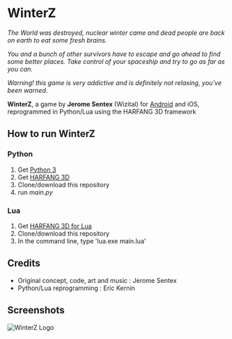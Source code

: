 # WinterZ

*The World was destroyed, nuclear winter came and dead people are back on earth to eat some fresh brains.*

*You and a bunch of other survivors have to escape and go ahead to find some better places.
Take control of your spaceship and try to go as far as you can.*

*Warning! this game is very addictive and is definitely not relaxing, you've been warned.*

**WinterZ**, a game by **Jerome Sentex** (Wizital) for [Android](https://play.google.com/store/apps/details?id=net.textoo.winterz) and iOS, reprogrammed in Python/Lua using the HARFANG 3D framework



## How to run WinterZ

### Python
1. Get [Python 3](https://www.python.org/downloads/)
1. Get [HARFANG 3D](https://www.harfang3d.com/doc/1.0.0/man.Installation.html)
1. Clone/download this repository
1. run *main.py*

### Lua
1. Get [HARFANG 3D for Lua](https://www.harfang3d.com/doc/1.0.0/man.Installation.html)
1. Clone/download this repository
1. In the command line, type 'lua.exe main.lua'

## Credits
* Original concept, code, art and music : Jerome Sentex
* Python/Lua reprogramming : Eric Kernin

## Screenshots

![WinterZ Logo](https://github.com/harfang3d/game-winter-z/raw/master/screenshots/wz_logo_small.png)